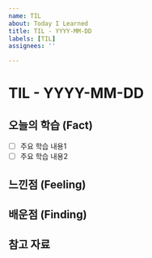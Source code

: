 ```yaml
---
name: TIL
about: Today I Learned
title: TIL - YYYY-MM-DD
labels: [TIL]
assignees: ''

---
```


# TIL - YYYY-MM-DD

## 오늘의 학습 (Fact)
- [ ] 주요 학습 내용1
- [ ] 주요 학습 내용2

## 느낀점 (Feeling)

## 배운점 (Finding)

## 참고 자료
